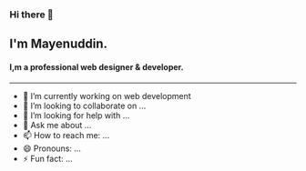### Hi there 👋

 <h2>I'm Mayenuddin.</h2> <h4>I,m a professional web designer & developer.</h4><hr>

- 🔭 I’m currently working on web development
- 👯 I’m looking to collaborate on ...
- 🤔 I’m looking for help with ...
- 💬 Ask me about ...
- 📫 How to reach me: ...
- 😄 Pronouns: ...
- ⚡ Fun fact: ...

